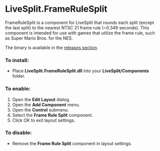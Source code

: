 # LiveSplit.FrameRuleSplit
FrameRuleSplit is a component for LiveSplit that rounds each split (except the last split) to the nearest NTSC 21 frame rule (~0.349 seconds). This component is intended for use with games that utilize the frame rule, such as Super Mario Bros. for the NES.

The binary is available in the <a href="https://github.com/blairmadison11/LiveSplit.FrameRuleSplit/releases">releases section</a>.

<h3>To install:</h3>

* Place <b>LiveSplit.FrameRuleSplit.dll</b> into your <b>LiveSplit/Components</b> folder.

<h3>To enable:</h3>

1. Open the <b>Edit Layout</b> dialog.
2. Open the <b>Add Component</b> menu.
3. Open the <b>Control</b> submenu.
4. Select the <b>Frame Rule Split</b> component.
5. Click OK to exit layout settings.

<h3>To disable:</h3>

* Remove the <b>Frame Rule Split</b> component in layout settings.

